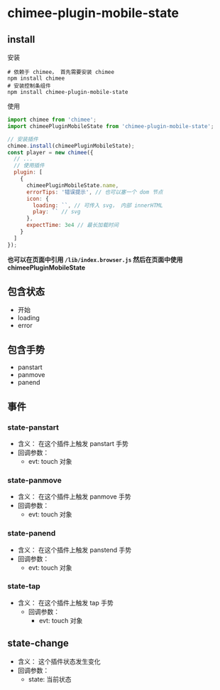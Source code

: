 # chimee-plugin-mobile-state

## install

安装

```shell
# 依赖于 chimee， 首先需要安装 chimee
npm install chimee
# 安装控制条组件
npm install chimee-plugin-mobile-state
```

使用

```javascript
import chimee from 'chimee';
import chimeePluginMobileState from 'chimee-plugin-mobile-state';

// 安装插件
chimee.install(chimeePluginMobileState);
const player = new chimee({
  // ...
  // 使用插件
  plugin: [
    {
      chimeePluginMobileState.name,
      errorTips: '错误提示', // 也可以塞一个 dom 节点
      icon: {
        loading: ``, // 可传入 svg， 内部 innerHTML
        play: `` // svg
      },
      expectTime: 3e4 // 最长加载时间
    }
  ]
});
```

**也可以在页面中引用 `/lib/index.browser.js` 然后在页面中使用 chimeePluginMobileState**


## 包含状态

* 开始
* loading
* error

## 包含手势

* panstart
* panmove
* panend

## 事件

### state-panstart
  * 含义： 在这个插件上触发 panstart 手势
  * 回调参数：
    * evt: touch 对象

### state-panmove
  * 含义： 在这个插件上触发 panmove 手势
  * 回调参数：
    * evt: touch 对象

### state-panend
  * 含义： 在这个插件上触发 panstend 手势
  * 回调参数：
    * evt: touch 对象
    
### state-tap
  * 含义： 在这个插件上触发 tap 手势
    * 回调参数：
      * evt: touch 对象

## state-change
  * 含义： 这个插件状态发生变化
  * 回调参数：
    * state: 当前状态
